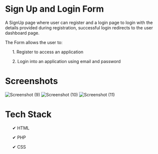 # Sign Up and Login Form
A SignUp page where user can register and a login page to login with the details provided during registration, successful login redirects to the user dashboard page.

The Form allows the user to:
<ol>1. Register to access an application</ol>
<ol>2. Login into an application using email and password</ol>

# Screenshots
![Screenshot (9)](https://github.com/Meenachie/PHP_task/assets/140750116/58001922-1c79-4eef-8f85-14f34e1f8084)
![Screenshot (10)](https://github.com/Meenachie/PHP_task/assets/140750116/62ac342a-47eb-4d60-8b20-805a40085a6d)
![Screenshot (11)](https://github.com/Meenachie/PHP_task/assets/140750116/a4ce3e35-ecdc-4a73-9d74-8d43567a6764)

# Tech Stack
<ol>✔ HTML</ol>
<ol>✔ PHP</ol>
<ol>✔ CSS</ol>


